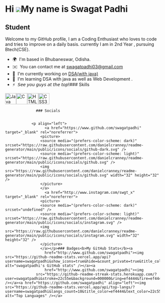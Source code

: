 Hi ![](https://user-images.githubusercontent.com/18350557/176309783-0785949b-9127-417c-8b55-ab5a4333674e.gif)My name is Swagat Padhi
====================================================================================================================================

Student
-------

Welcome to my GitHub profile, I am a Coding Enthusiast who loves to code and tries to improve on a daily basis. currently I am in 2nd Year , pursuing Btech(CSE).

*   🌍  I'm based in Bhubaneswar, Odisha.
*   ✉️  You can contact me at [swagatpadhi03@gmail.com](mailto:swagatpadhi03@gmail.com)
*   🚀  I'm currently working on [DSA(with java)](http://github.com/swagatpadhi/JavaByShradhaDidi)
*   🧠  I'm learning DSA with java as well as Web Development .
*   ⚡  𝘚𝘦𝘦 𝘺𝘰𝘶 𝘨𝘶𝘺𝘴 𝘢𝘵 𝘵𝘩𝘦 𝘵𝘰𝘱!### Skills 
<p align="left">
<a href="https://www.oracle.com/java/" target="_blank" rel="noreferrer"><img src="https://raw.githubusercontent.com/danielcranney/readme-generator/main/public/icons/skills/java-colored.svg" width="36" height="36" alt="Java" /></a><a href="https://docs.microsoft.com/en-us/cpp/?view=msvc-170" target="_blank" rel="noreferrer"><img src="https://raw.githubusercontent.com/danielcranney/readme-generator/main/public/icons/skills/c-colored.svg" width="36" height="36" alt="C" /></a><a href="https://developer.mozilla.org/en-US/docs/Glossary/HTML5" target="_blank" rel="noreferrer"><img src="https://raw.githubusercontent.com/danielcranney/readme-generator/main/public/icons/skills/html5-colored.svg" width="36" height="36" alt="HTML5" /></a><a href="https://www.w3.org/TR/CSS/#css" target="_blank" rel="noreferrer"><img src="https://raw.githubusercontent.com/danielcranney/readme-generator/main/public/icons/skills/css3-colored.svg" width="36" height="36" alt="CSS3" /></a>
                    </p>
                    
                  ### Socials
                  
                  
                <p align="left">
                      <a href="https://www.github.com/swagatpadhi" target="_blank" rel="noreferrer">
                    <picture>
                    <source media="(prefers-color-scheme: dark)" srcset="https://raw.githubusercontent.com/danielcranney/readme-generator/main/public/icons/socials/github-dark.svg" />
                    <source media="(prefers-color-scheme: light)" srcset="https://raw.githubusercontent.com/danielcranney/readme-generator/main/public/icons/socials/github.svg" />
                    <img src="https://raw.githubusercontent.com/danielcranney/readme-generator/main/public/icons/socials/github.svg" width="32" height="32" />
                    </picture>
                    </a>
                      <a href="http://www.instagram.com/swgt_x" target="_blank" rel="noreferrer">
                    <picture>
                    <source media="(prefers-color-scheme: dark)" srcset="undefined" />
                    <source media="(prefers-color-scheme: light)" srcset="https://raw.githubusercontent.com/danielcranney/readme-generator/main/public/icons/socials/instagram.svg" />
                    <img src="https://raw.githubusercontent.com/danielcranney/readme-generator/main/public/icons/socials/instagram.svg" width="32" height="32" />
                    </picture>
                    </a></p>### Badges<b>My GitHub Stats</b><a
                      href="http://www.github.com/swagatpadhi"><img src="https://github-readme-stats.vercel.app/api?username=swagatpadhi&show_icons=true&hide=&count_private=true&title_color=ef4444&text_color=22c55e&icon_color=ffffff&bg_color=000000&hide_border=true&show_icons=true" alt="swagatpadhi's GitHub stats" /></a><a
                      href="http://www.github.com/swagatpadhi"><img
                  src="https://github-readme-streak-stats.herokuapp.com/?user=swagatpadhi&stroke=22c55e&background=000000&ring=ef4444&fire=ef4444&currStreakNum=22c55e&currStreakLabel=ef4444&sideNums=22c55e&sideLabels=22c55e&dates=22c55e&hide_border=true" /></a><a href="https://github.com/swagatpadhi" align="left"><img src="https://github-readme-stats.vercel.app/api/top-langs/?username=swagatpadhi&langs_count=10&title_color=ef4444&text_color=22c55e&icon_color=ffffff&bg_color=000000&hide_border=true&locale=en&custom_title=Top%20%Languages" alt="Top Languages" /></a>
